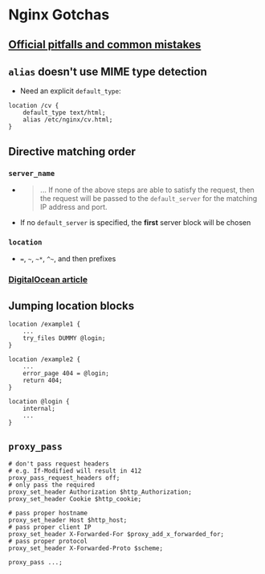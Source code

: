 # Nginx Gotchas

## [Official pitfalls and common mistakes](https://www.nginx.com/resources/wiki/start/topics/tutorials/config_pitfalls/)

## `alias` doesn't use MIME type detection
- Need an explicit `default_type`:
```nginx
location /cv {
    default_type text/html;
    alias /etc/nginx/cv.html;
}
```

## Directive matching order
### `server_name`
- > ... If none of the above steps are able to satisfy the request, then the request will be passed to the `default_server` for the matching IP address and port.
- If no `default_server` is specified, the **first** server block will be chosen
### `location`
- `=`, `~`, `~*`, `^~`, and then prefixes
### [DigitalOcean article](https://www.digitalocean.com/community/tutorials/understanding-nginx-server-and-location-block-selection-algorithms)

## Jumping location blocks
```nginx
location /example1 {
    ...
    try_files DUMMY @login;
}

location /example2 {
    ...
    error_page 404 = @login;
    return 404;
}

location @login {
    internal;
    ...
}
```

## `proxy_pass`
```nginx
# don't pass request headers
# e.g. If-Modified will result in 412
proxy_pass_request_headers off;
# only pass the required
proxy_set_header Authorization $http_Authorization;
proxy_set_header Cookie $http_cookie;

# pass proper hostname
proxy_set_header Host $http_host;
# pass proper client IP
proxy_set_header X-Forwarded-For $proxy_add_x_forwarded_for;
# pass proper protocol
proxy_set_header X-Forwarded-Proto $scheme;

proxy_pass ...; 
```